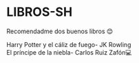 # LIBROS-SH
Recomendadme dos buenos libros 😊

Harry Potter y el cáliz de fuego- JK Rowling </br>
El príncipe de la niebla- Carlos Ruiz Zafón💻
